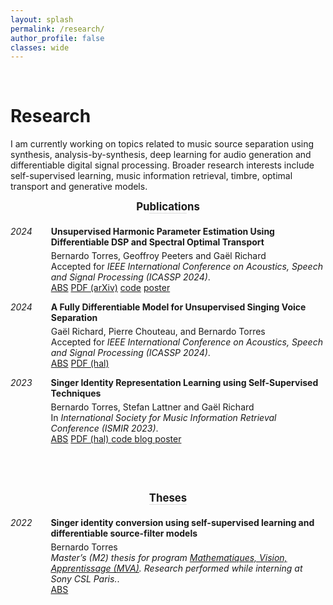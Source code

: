 ```yaml
---
layout: splash
permalink: /research/
author_profile: false
classes: wide
---
```


<script>
function toggleAbstract(abstractId) {
    var abstract = document.getElementById(abstractId);
    if (abstract.style.display === "none") {
        abstract.style.display = "block";
    } else {
        abstract.style.display = "none";
    }
}
</script>

<div markdown="1">
<br>

# Research
I am currently working on topics related to music source separation using synthesis, analysis-by-synthesis, deep learning for audio generation and differentiable digital signal processing. Broader research interests include self-supervised learning, music information retrieval, timbre, optimal transport and generative models.

<div style="text-align: center; font-size: 1.2em; font-weight: bold; margin: 10px 0 20px;">
    Publications
    <hr style="border: none; height: 1px; color: #ddd; background-color: #ddd; width: 12%; margin: 0 auto;">
</div>

<style>
    .publication-item {
        display: flex;
        align-items: flex-start;
        margin-top: 0px;
    }
    .pub-year {
        /* italic */
        font-style: italic;
        margin-right: 30px;
        /* font-size: 1.5em; */
    }
    .pub-details {
        flex-grow: 1;
        margin-top: 0; /* Adjust or reset margins as needed */
        padding-top: 0; /* Adjust or reset paddings as needed */
    }
</style>

<div class="publication-item">
    <div class="pub-year">2024</div>
    <div class="pub-details">
        <p style="margin: 0; padding: 0;">
            <strong>Unsupervised Harmonic Parameter Estimation Using Differentiable DSP and Spectral Optimal Transport</strong>
        </p>
        <p style="margin-left: 0px; margin-top: 5px;">
            Bernardo Torres, Geoffroy Peeters and Gaël Richard
            <br>
            Accepted for <em>IEEE International Conference on Acoustics, Speech and Signal Processing (ICASSP 2024)</em>.
            <br>
            <a href="javascript:void(0)" class="pdf-box" onclick="toggleAbstract('sot')">ABS</a>
            <a href="https://arxiv.org/pdf/2312.14507.pdf" class="pdf-box">PDF (arXiv)</a>
            <a href="https://github.com/bernardo-torres/1d-spectral-optimal-transport" class="pdf-box"><i class="fab fa-fw fa-github"></i> code</a>
            <a href="/documents/Torres_ICASSP_2024_poster.pdf" class="pdf-box"> poster 
            </a>
            <div id="sot" class="abstract-content" style="display: none;">
                In neural audio signal processing, pitch conditioning has been used to enhance the performance of synthesizers. However, jointly training pitch estimators and synthesizers is a challenge when using standard audio-to-audio reconstruction loss, leading to reliance on external pitch trackers. To address this issue, we propose using a spectral loss function inspired by optimal transportation theory that minimizes the displacement of spectral energy. We validate this approach through an unsupervised autoencoding task that fits a harmonic template to harmonic signals. We jointly estimate the fundamental frequency and amplitudes of harmonics using a lightweight encoder and reconstruct the signals using a differentiable harmonic synthesizer. The proposed approach offers a promising direction for improving unsupervised parameter estimation in neural audio applications.
            </div>
        </p>
    </div>
</div>


<div class="publication-item">
    <div class="pub-year">2024</div>
    <div class="pub-details">
        <p style="margin: 0; padding: 0;">
            <strong> A Fully Differentiable Model for Unsupervised Singing Voice Separation</strong>
        </p>
        <p style="margin-left: 0px; margin-top: 5px;">
            Gaël Richard, Pierre Chouteau, and Bernardo Torres
            <br>
            Accepted for <em>IEEE International Conference on Acoustics, Speech and Signal Processing (ICASSP 2024)</em>.
            <br>
            <a href="javascript:void(0)" class="pdf-box" onclick="toggleAbstract('fully-dif')">ABS</a>
            <a href="https://telecom-paris.hal.science/hal-04356813/document" class="pdf-box"> PDF (hal)
            </a>
            <!-- <a href="https://github.com/PierreChouteau/umss" class="pdf-box"> <i class="fab fa-fw fa-github"></i> code 
            </a> -->
            <div id="fully-dif" class="abstract-content" style="display: none;">
        A novel model was recently proposed by Schulze-Forster et al. in [1] for unsupervised music source separation. This model allows to tackle some of the major shortcomings of existing source separation frameworks. Specifically, it eliminates the need for isolated sources during training, performs efficiently with limited data, and can handle homogeneous sources (such as singing voice). But, this model relies on an external multipitch estimator and incorporates an Ad hoc voice assignment procedure. In this paper, we propose to extend this framework and to build a fully differentiable model by integrating a multipitch estimator and a novel differentiable assignment module within the core model. We show the merits of our approach through a set of experiments, and we highlight in particular its potential for processing diverse and unseen data.
      </div>
        </p>
    </div>
</div>




<div class="publication-item">
    <div class="pub-year">2023</div>
    <div class="pub-details">
        <p style="margin: 0; padding: 0;">
            <strong> Singer Identity Representation Learning using Self-Supervised Techniques</strong>
        </p>
        <p style="margin-left: 0px; margin-top: 5px;">
            Bernardo Torres, Stefan Lattner and Gaël Richard
            <br>
            In <em>International Society for Music Information Retrieval Conference (ISMIR 2023)</em>.
            <br>
            <a href="javascript:void(0)" class="pdf-box" onclick="toggleAbstract('ssl_sing_id')">ABS</a>
            <a href="https://telecom-paris.hal.science/hal-04186048v1/document" class="pdf-box"> PDF (hal)
            </a>
            <a href="https://github.com/SonyCSLParis/ssl-singer-identity" class="pdf-box"> <i class="fab fa-fw fa-github"></i> code 
            </a>
            <a href="https://sites.google.com/view/singer-representation-learning" class="pdf-box"> blog 
            </a>
            <a href="/documents/ISMIR_23_Poster.pdf" class="pdf-box"> poster 
            </a>
            <div id="ssl_sing_id" class="abstract-content" style="display: none;">
            Significant strides have been made in creating voice
            identity representations using speech data. However, the
            same level of progress has not been achieved for singing
            voices. To bridge this gap, we suggest a framework for
            training singer identity encoders to extract representations
            suitable for various singing-related tasks, such as singing
            voice similarity and synthesis. We explore different selfsupervised learning techniques on a large collection of isolated vocal tracks and apply data augmentations during
            training to ensure that the representations are invariant to
            pitch and content variations. We evaluate the quality of
            the resulting representations on singer similarity and identification tasks across multiple datasets, with a particular
            emphasis on out-of-domain generalization. Our proposed
            framework produces high-quality embeddings that outperform both speaker verification and wav2vec 2.0 pre-trained
            baselines on singing voice while operating at 44.1 kHz. We
            release our code and trained models to facilitate further research on singing voice and related areas.
      </div>
        </p>
    </div>
</div>


<br><br>

<div style="text-align: center; font-size: 1.2em; font-weight: bold; margin: 10px 0 20px;">
    Theses
    <hr style="border: none; height: 1px; color: #ddd; background-color: #ddd; width: 12%; margin: 0 auto;">
</div>

<!-- Add the thesis section following a similar structure -->

<div class="publication-item">
    <div class="pub-year">2022</div>
    <div class="pub-details">
        <p style="margin: 0; padding: 0;">
            <strong> Singer identity conversion using self-supervised learning and differentiable source-filter models</strong>
        </p>
        <p style="margin-left: 0px; margin-top: 5px;">
            Bernardo Torres
            <br>
            <em> Master’s (M2) thesis for program <a href="https://www.master-mva.com/">Mathematiques, Vision, Apprentissage (MVA)</a>. Research performed while interning at Sony CSL Paris.</em>.
            <br>
            <a href="javascript:void(0)" class="pdf-box" onclick="toggleAbstract('masters')">ABS</a>
            <div id="masters" class="abstract-content" style="display: none;">
            The human voice is a musical instrument highly limited by the physiology of the singer, making it
difficult for a singer to move out of the limitations of one’s voice. Compared to the most basic
synthesizers, existing systems designed for voice synthesis or transformation are still
rudimentary in terms of giving the user control of the timbral aspects of the sound. It is even
more so for perceptually-motivated synthesis, in which the user uses an intuitive control to
perform sound transformations (e.g. pitch and identity).
This work explores the domain of voice transformation, using the singer’s identity as the primary
control, a process known as Singing Voice Conversion (SVC). We focus on
answering two main questions: 1) how to extract the vocal identity of a singer, and 2) how can we control
it during synthesis? 

We resort to recent developments in Deep Learning for obtaining (or learning) answers to
these questions using data-driven solutions. Furthermore, we design a voice modification
system that works on zero-shot conditions: it must generalize well outside the data used to train
it so anyone can use it with their voice.
For the first part, we explore Self-supervised learning (SSL) to obtain representations that
uniquely identify a singer based on an excerpt of his voice. SSL leverages significant amounts
of unlabeled data by solving a pretext (unsupervised) task without using labelled data, and the
learned representations can be transferred to other tasks. This work compares contrastive and
non-contrastive approaches and different neural network architectures. Metrics borrowed from
Singer Identification and Verification literature are used to evaluate the trained models and
compare them to baselines. A qualitative evaluation is also performed to assess the quality of
the learned identity representations.
In the second part, we explore audio synthesis architectures and modify them to inject the
identity information extracted in the first part. Changing only the injected identity information can
change the voice’s identity while keeping the linguistic information intact. We focus on a recent
trend in the domain of neural audio synthesis that attempts to join classical signal processing
techniques with the data-driven workflow of deep neural networks grouped under the name of
differentiable signal models. This work adapts a differentiable model based on the source-filter
model of speech production for the injection of identity information.
      </div>
        </p>
    </div>
</div>

</div>
